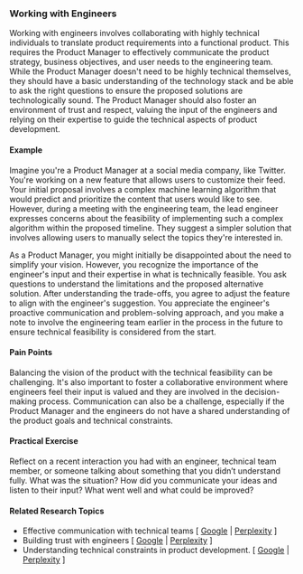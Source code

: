 ### Working with Engineers

Working with engineers involves collaborating with highly technical individuals to translate product requirements into a functional product. This requires the Product Manager to effectively communicate the product strategy, business objectives, and user needs to the engineering team. While the Product Manager doesn't need to be highly technical themselves, they should have a basic understanding of the technology stack and be able to ask the right questions to ensure the proposed solutions are technologically sound. The Product Manager should also foster an environment of trust and respect, valuing the input of the engineers and relying on their expertise to guide the technical aspects of product development.

#### Example

Imagine you're a Product Manager at a social media company, like Twitter. You're working on a new feature that allows users to customize their feed. Your initial proposal involves a complex machine learning algorithm that would predict and prioritize the content that users would like to see. However, during a meeting with the engineering team, the lead engineer expresses concerns about the feasibility of implementing such a complex algorithm within the proposed timeline. They suggest a simpler solution that involves allowing users to manually select the topics they're interested in.

As a Product Manager, you might initially be disappointed about the need to simplify your vision. However, you recognize the importance of the engineer's input and their expertise in what is technically feasible. You ask questions to understand the limitations and the proposed alternative solution. After understanding the trade-offs, you agree to adjust the feature to align with the engineer's suggestion. You appreciate the engineer's proactive communication and problem-solving approach, and you make a note to involve the engineering team earlier in the process in the future to ensure technical feasibility is considered from the start.

#### Pain Points

Balancing the vision of the product with the technical feasibility can be challenging. It's also important to foster a collaborative environment where engineers feel their input is valued and they are involved in the decision-making process. Communication can also be a challenge, especially if the Product Manager and the engineers do not have a shared understanding of the product goals and technical constraints.

#### Practical Exercise

Reflect on a recent interaction you had with an engineer, technical team member, or someone talking about something that you didn’t understand fully. What was the situation? How did you communicate your ideas and listen to their input? What went well and what could be improved?

#### Related Research Topics

- Effective communication with technical teams [ [Google](https://www.google.com/search?q=Effective%20communication%20with%20technical%20teams%20in%20product%20management) | [Perplexity](https://www.perplexity.ai/?q=Effective%20communication%20with%20technical%20teams%20in%20product%20management) ]
- Building trust with engineers [ [Google](https://www.google.com/search?q=Building%20trust%20with%20engineers%20in%20product%20management) | [Perplexity](https://www.perplexity.ai/?q=Building%20trust%20with%20engineers%20in%20product%20management) ]
- Understanding technical constraints in product development. [ [Google](https://www.google.com/search?q=Understanding%20technical%20constraints%20in%20product%20development.%20in%20product%20management) | [Perplexity](https://www.perplexity.ai/?q=Understanding%20technical%20constraints%20in%20product%20development.%20in%20product%20management) ]


